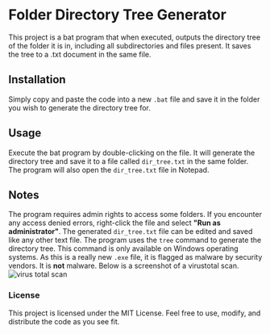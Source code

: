 # Folder Directory Tree Generator
This project is a bat program that when executed, outputs the directory tree of the folder it is in, including all subdirectories and files present. It saves the tree to a .txt document in the same file.

## Installation
Simply copy and paste the code into a new `.bat` file and save it in the folder you wish to generate the directory tree for.

## Usage
Execute the bat program by double-clicking on the file. It will generate the directory tree and save it to a file called `dir_tree.txt` in the same folder. The program will also open the `dir_tree.txt` file in Notepad.

## Notes
The program requires admin rights to access some folders. If you encounter any access denied errors, right-click the file and select **"Run as administrator"**.
The generated `dir_tree.txt` file can be edited and saved like any other text file.
The program uses the `tree` command to generate the directory tree. This command is only available on Windows operating systems.
As this is a really new `.exe` file, it is flagged as malware by security vendors. It is **not** malware. Below is a screenshot of a virustotal scan. ![virus total scan](https://media.discordapp.net/attachments/996391788992528384/1076485900688691261/image.png)

### License
This project is licensed under the MIT License. Feel free to use, modify, and distribute the code as you see fit.
